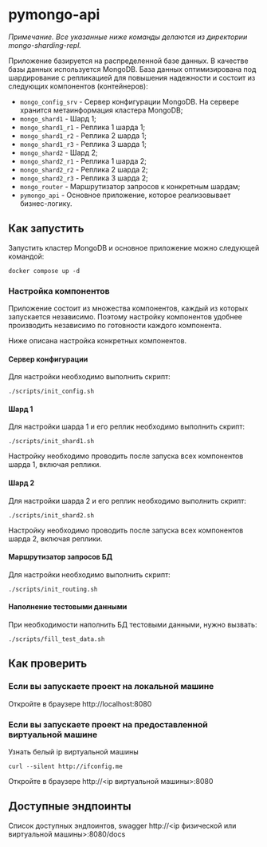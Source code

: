# pymongo-api

*Примечание. Все указанные ниже команды делаются из директории mongo-sharding-repl.*

Приложение базируется на распределенной базе данных. В качестве базы данных используется MongoDB. База данных оптимизирована под шардирование с репликацией для повышения надежности и состоит из следующих компонентов (контейнеров):

- `mongo_config_srv` - Сервер конфигурации MongoDB. На сервере хранится метаинформация кластера MongoDB;
- `mongo_shard1` - Шард 1;
- `mongo_shard1_r1` - Реплика 1 шарда 1;
- `mongo_shard1_r2` - Реплика 2 шарда 1;
- `mongo_shard1_r3` - Реплика 3 шарда 1;
- `mongo_shard2` - Шард 2;
- `mongo_shard2_r1` - Реплика 1 шарда 2;
- `mongo_shard2_r2` - Реплика 2 шарда 2;
- `mongo_shard2_r3` - Реплика 3 шарда 2;
- `mongo_router` - Маршрутизатор запросов к конкретным шардам;
- `pymongo_api` - Основное приложение, которое реализовывает бизнес-логику.

## Как запустить

Запустить кластер MongoDB и основное приложение можно следующей командой:

```shell
docker compose up -d
```

### Настройка компонентов

Приложение состоит из множества компонентов, каждый из которых запускается независимо. Поэтому настройку компонентов удобнее производить независимо по готовности каждого компонента.

Ниже описана настройка конкретных компонентов.

#### Сервер конфигурации

Для настройки необходимо выполнить скрипт:

```shell
./scripts/init_config.sh
```

#### Шард 1

Для настройки шарда 1 и его реплик необходимо выполнить скрипт:

```shell
./scripts/init_shard1.sh
```
Настройку необходимо проводить после запуска всех компонентов шарда 1, включая реплики.

#### Шард 2

Для настройки шарда 2 и его реплик необходимо выполнить скрипт:

```shell
./scripts/init_shard2.sh
```

Настройку необходимо проводить после запуска всех компонентов шарда 2, включая реплики.

#### Маршрутизатор запросов БД

Для настройки необходимо выполнить скрипт:

```shell
./scripts/init_routing.sh
```

#### Наполнение тестовыми данными

При необходимости наполнить БД тестовыми данными, нужно вызвать:

```shell
./scripts/fill_test_data.sh
```

## Как проверить

### Если вы запускаете проект на локальной машине

Откройте в браузере http://localhost:8080

### Если вы запускаете проект на предоставленной виртуальной машине

Узнать белый ip виртуальной машины

```shell
curl --silent http://ifconfig.me
```

Откройте в браузере http://<ip виртуальной машины>:8080

## Доступные эндпоинты

Список доступных эндпоинтов, swagger http://<ip физической или виртуальной машины>:8080/docs
